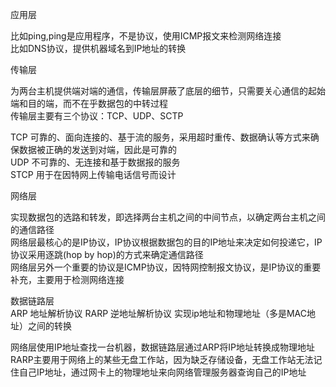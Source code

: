 应用层  

比如ping,ping是应用程序，不是协议，使用ICMP报文来检测网络连接  
比如DNS协议，提供机器域名到IP地址的转换  

传输层  

为两台主机提供端对端的通信，传输层屏蔽了底层的细节，只需要关心通信的起始端和目的端，而不在乎数据包的中转过程  
传输层主要有三个协议：TCP、UDP、SCTP  

TCP 可靠的、面向连接的、基于流的服务，采用超时重传、数据确认等方式来确保数据被正确的发送到对端，因此是可靠的  
UDP 不可靠的、无连接和基于数据报的服务  
STCP 用于在因特网上传输电话信号而设计  

网络层 

实现数据包的选路和转发，即选择两台主机之间的中间节点，以确定两台主机之间的通信路径  
网络层最核心的是IP协议，IP协议根据数据包的目的IP地址来决定如何投递它，IP协议采用逐跳(hop by hop)的方式来确定通信路径   
网络层另外一个重要的协议是ICMP协议，因特网控制报文协议，是IP协议的重要补充，主要用于检测网络连接  

数据链路层  
ARP 地址解析协议 RARP 逆地址解析协议  实现ip地址和物理地址（多是MAC地址）之间的转换   

网络层使用IP地址查找一台机器，数据链路层通过ARP将IP地址转换成物理地址
RARP主要用于网络上的某些无盘工作站，因为缺乏存储设备，无盘工作站无法记住自己IP地址，通过网卡上的物理地址来向网络管理服务器查询自己的IP地址  
